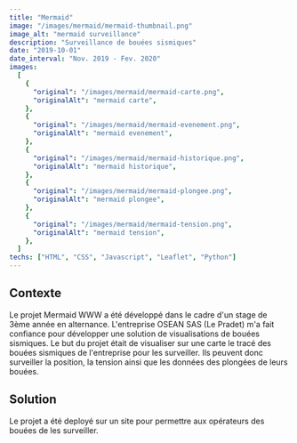 ```yaml
---
title: "Mermaid"
image: "/images/mermaid/mermaid-thumbnail.png"
image_alt: "mermaid surveillance"
description: "Surveillance de bouées sismiques"
date: "2019-10-01"
date_interval: "Nov. 2019 - Fev. 2020"
images:
  [
    {
      "original": "/images/mermaid/mermaid-carte.png",
      "originalAlt": "mermaid carte",
    },
    {
      "original": "/images/mermaid/mermaid-evenement.png",
      "originalAlt": "mermaid evenement",
    },
    {
      "original": "/images/mermaid/mermaid-historique.png",
      "originalAlt": "mermaid historique",
    },
    {
      "original": "/images/mermaid/mermaid-plongee.png",
      "originalAlt": "mermaid plongee",
    },
    {
      "original": "/images/mermaid/mermaid-tension.png",
      "originalAlt": "mermaid tension",
    },
  ]
techs: ["HTML", "CSS", "Javascript", "Leaflet", "Python"]
---
```


## Contexte

Le projet Mermaid WWW a été développé dans le cadre d'un stage de 3ème année en alternance.
L'entreprise OSEAN SAS (Le Pradet) m'a fait confiance pour développer une solution de visualisations de bouées sismiques.
Le but du projet était de visualiser sur une carte le tracé des bouées sismiques de l'entreprise pour les surveiller.
Ils peuvent donc surveiller la position, la tension ainsi que les données des plongées de leurs bouées.

## Solution

Le projet a été deployé sur un site pour permettre aux opérateurs des bouées de les surveiller.
